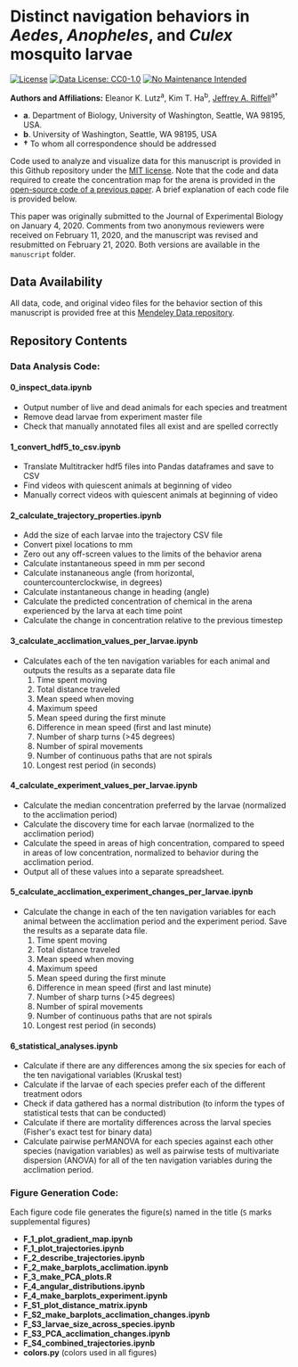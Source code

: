 # Distinct navigation behaviors in *Aedes*, *Anopheles*, and *Culex* mosquito larvae
[![License](https://img.shields.io/github/license/mashape/apistatus.svg)](http://doge.mit-license.org)
[![Data License: CC0-1.0](https://img.shields.io/badge/Data%20License-CC0--1.0-lightgrey)](http://creativecommons.org/publicdomain/zero/1.0/)
[![No Maintenance Intended](http://unmaintained.tech/badge.svg)](http://unmaintained.tech/)

**Authors and Affiliations:** Eleanor K. Lutz<sup>a</sup>, Kim T. Ha<sup>b</sup>, [Jeffrey A. Riffell](http://faculty.washington.edu/jriffell/)<sup>a†</sup>

  - **a**. Department of Biology, University of Washington, Seattle, WA 98195, USA.
  - **b**. University of Washington, Seattle, WA 98195, USA
  - **†** To whom all correspondence should be addressed</sup>

Code used to analyze and visualize data for this manuscript is provided in this Github repository under the [MIT license](https://choosealicense.com/licenses/mit/). Note that the code and data required to create the concentration map for the arena is provided in the [open-source code of a previous paper](https://github.com/eleanorlutz/aedes-aegypti-2019). A brief explanation of each code file is provided below.

This paper was originally submitted to the Journal of Experimental Biology on January 4, 2020. Comments from two anonymous reviewers were received on February 11, 2020, and the manuscript was revised and resubmitted on February 21, 2020. Both versions are available in the `manuscript` folder.

## Data Availability
All data, code, and original video files for the behavior section of this manuscript is provided free at this [Mendeley Data repository](https://data.mendeley.com/datasets/cn9xjcfyw2/1).

## Repository Contents
### Data Analysis Code:
#### 0_inspect_data.ipynb
- Output number of live and dead animals for each species and treatment
- Remove dead larvae from experiment master file
- Check that manually annotated files all exist and are spelled correctly

#### 1_convert_hdf5_to_csv.ipynb
- Translate Multitracker hdf5 files into Pandas dataframes and save to CSV
- Find videos with quiescent animals at beginning of video
- Manually correct videos with quiescent animals at beginning of video

#### 2_calculate_trajectory_properties.ipynb
- Add the size of each larvae into the trajectory CSV file
- Convert pixel locations to mm
- Zero out any off-screen values to the limits of the behavior arena
- Calculate instantaneous speed in mm per second
- Calculate instananeous angle (from horizontal, countercounterclockwise, in degrees)
- Calculate instantaneous change in heading (angle)
- Calculate the predicted concentration of chemical in the arena experienced by the larva at each time point
- Calculate the change in concentration relative to the previous timestep

#### 3_calculate_acclimation_values_per_larvae.ipynb
- Calculates each of the ten navigation variables for each animal and outputs the results as a separate data file
	1. Time spent moving
	2. Total distance traveled
	3. Mean speed when moving
	4. Maximum speed
	5. Mean speed during the first minute 
	6. Difference in mean speed (first and last minute)
	7. Number of sharp turns (>45 degrees)
	8. Number of spiral movements
	9. Number of continuous paths that are not spirals
	10. Longest rest period (in seconds)

#### 4_calculate_experiment_values_per_larvae.ipynb
- Calculate the median concentration preferred by the larvae (normalized to the acclimation period)
- Calculate the discovery time for each larvae (normalized to the acclimation period)
- Calculate the speed in areas of high concentration, compared to speed in areas of low concentration, normalized to behavior during the acclimation period. 
- Output all of these values into a separate spreadsheet. 

#### 5_calculate_acclimation_experiment_changes_per_larvae.ipynb
- Calculate the change in each of the ten navigation variables for each animal between the acclimation period and the experiment period. Save the results as a separate data file. 
	1. Time spent moving
	2. Total distance traveled
	3. Mean speed when moving
	4. Maximum speed
	5. Mean speed during the first minute 
	6. Difference in mean speed (first and last minute)
	7. Number of sharp turns (>45 degrees)
	8. Number of spiral movements
	9. Number of continuous paths that are not spirals
	10. Longest rest period (in seconds)

#### 6_statistical_analyses.ipynb
- Calculate if there are any differences among the six species for each of the ten navigational variables (Kruskal test)
- Calculate if the larvae of each species prefer each of the different treatment odors
- Check if data gathered has a normal distribution (to inform the types of statistical tests that can be conducted)
- Calculate if there are mortality differences across the larval species (Fisher's exact test for binary data)
- Calculate pairwise perMANOVA for each species against each other species (navigation variables) as well as pairwise tests of multivariate dispersion (ANOVA) for all of the ten navigation variables during the acclimation period.

### Figure Generation Code:
Each figure code file generates the figure(s) named in the title (`S` marks supplemental figures)
- **F_1_plot_gradient_map.ipynb**
- **F_1_plot_trajectories.ipynb**
- **F_2_describe_trajectories.ipynb**
- **F_2_make_barplots_acclimation.ipynb**
- **F_3_make_PCA_plots.R**
- **F_4_angular_distributions.ipynb**
- **F_4_make_barplots_experiment.ipynb**
- **F_S1_plot_distance_matrix.ipynb**
- **F_S2_make_barplots_acclimation_changes.ipynb**
- **F_S3_larvae_size_across_species.ipynb**
- **F_S3_PCA_acclimation_changes.ipynb**
- **F_S4_combined_trajectories.ipynb**
- **colors.py** (colors used in all figures)
